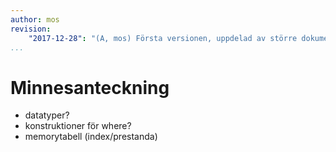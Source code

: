 ```yaml
---
author: mos
revision:
    "2017-12-28": "(A, mos) Första versionen, uppdelad av större dokument."
...
```

Minnesanteckning
==================================

* datatyper?
* konstruktioner för where?
* memorytabell (index/prestanda)
